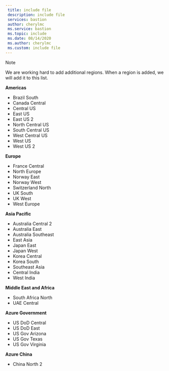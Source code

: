 ```yaml
---
 title: include file
 description: include file
 services: bastion
 author: cherylmc
 ms.service: bastion
 ms.topic: include
 ms.date: 08/14/2020
 ms.author: cherylmc
 ms.custom: include file
---
```


>[!NOTE]
>We are working hard to add additional regions. When a region is added, we will add it to this list.
>

**Americas**
* Brazil South
* Canada Central
* Central US
* East US
* East US 2
* North Central US
* South Central US
* West Central US
* West US
* West US 2

**Europe**
* France Central
* North Europe
* Norway East
* Norway West
* Switzerland North
* UK South
* UK West
* West Europe

**Asia Pacific**
* Australia Central 2
* Australia East
* Australia Southeast
* East Asia
* Japan East
* Japan West
* Korea Central
* Korea South
* Southeast Asia
* Central India
* West India

**Middle East and Africa**
* South Africa North
* UAE Central

**Azure Government**
* US DoD Central
* US DoD East
* US Gov Arizona
* US Gov Texas
* US Gov Virginia

**Azure China**
* China North 2
